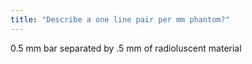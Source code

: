 ```yaml
---
title: "Describe a one line pair per mm phantom?"
---
```

0.5 mm bar separated by .5 mm of radioluscent material

